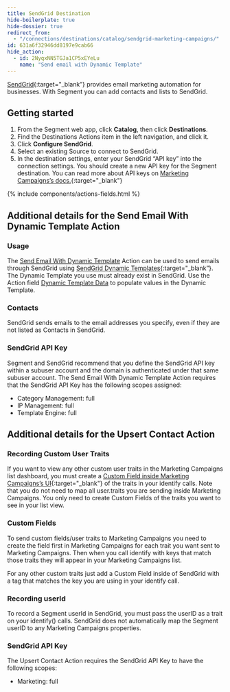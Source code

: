 ```yaml
---
title: SendGrid Destination
hide-boilerplate: true
hide-dossier: true
redirect_from:
  - "/connections/destinations/catalog/sendgrid-marketing-campaigns/"
id: 631a6f32946dd8197e9cab66
hide_action:
  - id: 2NyqxNN5TGJa1CP5xEYeLu
    name: "Send email with Dynamic Template"
---
```



[SendGrid](https://sendgrid.com/solutions/email-marketing/){:target="_blank”} provides email marketing automation for businesses. With Segment you can add contacts and lists to SendGrid.

## Getting started

1. From the Segment web app, click **Catalog**, then click **Destinations**.
2. Find the Destinations Actions item in the left navigation, and click it.
3. Click **Configure SendGrid**.
4. Select an existing Source to connect to SendGrid.
5. In the destination settings, enter your SendGrid “API key” into the connection settings. You should create a new API key for the Segment destination. You can read more about API keys on [Marketing Campaigns’s docs.](https://docs.sendgrid.com/ui/account-and-settings/api-keys){:target="_blank"}


{% include components/actions-fields.html %}

## Additional details for the Send Email With Dynamic Template Action 

### Usage
The [Send Email With Dynamic Template](#send-email-with-dynamic-template) Action can be used to send emails through SendGrid using [SendGrid Dynamic Templates](https://www.twilio.com/docs/sendgrid/ui/sending-email/how-to-send-an-email-with-dynamic-templates){:target="_blank”}. The Dynamic Template you use must already exist in SendGrid. Use the Action field [Dynamic Template Data](#dynamic-template-data) to populate values in the Dynamic Template. 

### Contacts
SendGrid sends emails to the email addresses you specify, even if they are not listed as Contacts in SendGrid.

### SendGrid API Key
Segment and SendGrid recommend that you define the SendGrid API key within a subuser account and the domain is authenticated under that same subuser account. The Send Email With Dynamic Template Action requires that the SendGrid API Key has the following scopes assigned:   
- Category Management: full
- IP Management: full
- Template Engine: full

## Additional details for the Upsert Contact Action 

### Recording Custom User Traits
If you want to view any other custom user traits in the Marketing Campaigns list dashboard, you must create a [Custom Field inside Marketing Campaigns’s UI](https://docs.sendgrid.com/ui/managing-contacts/custom-fields#creating-custom-fields){:target="_blank"} of the traits in your identify calls. Note that you do not need to map all user.traits you are sending inside Marketing Campaigns. You only need to create Custom Fields of the traits you want to see in your list view.

### Custom Fields
To send custom fields/user traits to Marketing Campaigns you need to create the field first in Marketing Campaigns for each trait you want sent to Marketing Campaigns. Then when you call identify with keys that match those traits they will appear in your Marketing Campaigns list.

For any other custom traits just add a Custom Field inside of SendGrid with a tag that matches the key you are using in your identify call.

### Recording userId
To record a Segment userId in SendGrid, you must pass the userID as a trait on your identify() calls. SendGrid does not automatically map the Segment userID to any Marketing Campaigns properties.

### SendGrid API Key
The Upsert Contact Action requires the SendGrid API Key to have the following scopes:
- Marketing: full

